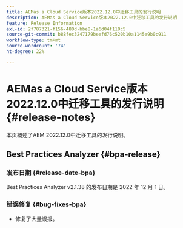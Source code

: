 ```yaml
---
title: AEMas a Cloud Service版本2022.12.0中迁移工具的发行说明
description: AEMas a Cloud Service版本2022.12.0中迁移工具的发行说明
feature: Release Information
exl-id: 2f787321-f156-480d-bbe8-1a6d04f110c5
source-git-commit: b88fec3247179beefd76c520b10a1145e9b0c911
workflow-type: tm+mt
source-wordcount: '74'
ht-degree: 22%

---
```


# AEMas a Cloud Service版本2022.12.0中迁移工具的发行说明 {#release-notes}

本页概述了AEM 2022.12.0中迁移工具的发行说明。

## Best Practices Analyzer {#bpa-release}

### 发布日期 {#release-date-bpa}

Best Practices Analyzer v2.1.38 的发布日期是 2022 年 12 月 1 日。

### 错误修复 {#bug-fixes-bpa}

* 修复了大量误报。
